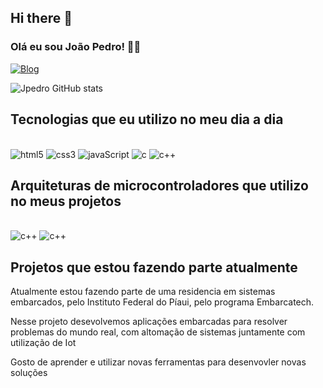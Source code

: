 ## Hi there 👋
### Olá eu sou João Pedro! 🖐🏼
[![Blog](https://img.shields.io/badge/LinkedIn-0077B5?style=for-the-badge&logo=linkedin&logoColor=white)](https://www.linkedin.com/in/joao-pedro-mendes-de-oliveira/)

![Jpedro GitHub stats](https://github-readme-stats.vercel.app/api?username=Jpedro23&show_icons=true&theme=dracula)

## Tecnologias que eu utilizo no meu dia a dia

<div style="display: inline_block"><br/>
    <img aling="center" alt="html5" src="https://img.shields.io/badge/HTML5-E34F26?style=for-the-badge&logo=html5&logoColor=white"/>
    <img aling="center" alt="css3" src="https://img.shields.io/badge/CSS3-1572B6?style=for-the-badge&logo=css3&logoColor=white"/>
    <img aling="center" alt="javaScript" src="https://img.shields.io/badge/JavaScript-F7DF1E?style=for-the-badge&logo=javascript&logoColor=black"/>    
    <img aling="center" alt="c" src="https://img.shields.io/badge/C-00599C?style=for-the-badge&logo=c&logoColor=white"/>
    <img aling="center" alt="c++" src="https://img.shields.io/badge/C%2B%2B-00599C?style=for-the-badge&logo=c%2B%2B&logoColor=white"/>
</div>

## Arquiteturas de microcontroladores que utilizo no meus projetos

<div style="display: inline_block"><br/> 

<img aling="center" alt="c++" src="https://img.shields.io/badge/Raspberry%20Pi-A22846?style=for-the-badge&logo=Raspberry%20Pi&logoColor=white"/>
<img aling="center" alt="c++" src="https://img.shields.io/badge/espressif-E7352C?style=for-the-badge&logo=espressif&logoColor=white"/>

</div>

## Projetos que estou fazendo parte atualmente

Atualmente estou fazendo parte de uma residencia em sistemas embarcados, pelo Instituto Federal do Píaui, pelo programa Embarcatech.

Nesse projeto desevolvemos aplicações embarcadas para resolver problemas do mundo real, com altomação de sistemas juntamente com utilização de Iot

Gosto de aprender e utilizar novas ferramentas para desenvovler novas soluções
